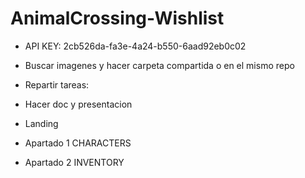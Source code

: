 # AnimalCrossing-Wishlist
 
- API KEY: 2cb526da-fa3e-4a24-b550-6aad92eb0c02



- Buscar imagenes y hacer carpeta compartida o en el mismo repo
- Repartir tareas:

- Hacer doc y presentacion
- Landing
- Apartado 1 CHARACTERS
- Apartado 2 INVENTORY